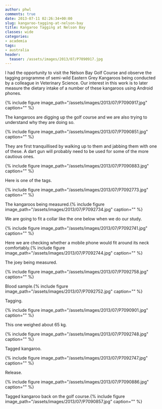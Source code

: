 ```yaml
---
author: phwl
comments: true
date: 2013-07-11 02:26:34+00:00
slug: kangaroo-tagging-at-nelson-bay
title: Kangaroo Tagging at Nelson Bay
classes: wide
categories:
- academia
tags:
- australia
header:
  teaser: /assets/images/2013/07/P7090917.jpg
---
```


I had the opportunity to visit the Nelson Bay Golf Course and observe the tagging programme of semi-wild Eastern Grey Kangaroos being conducted by a colleague in Veterinary Science. Our interest in this work is to later measure the dietary intake of a number of these kangaroos using Android phones.

{% include figure image_path="/assets/images/2013/07/P7090917.jpg" caption="" %}

The kangaroos are digging up the golf course and we are also trying to understand why they are doing so.

{% include figure image_path="/assets/images/2013/07/P7090851.jpg" caption="" %}

They are first tranquillised by walking up to them and jabbing them with one of these. A dart gun will probably need to be used for some of the more cautious ones.

{% include figure image_path="/assets/images/2013/07/P7090883.jpg" caption="" %}

Here is one of the tags.

{% include figure image_path="/assets/images/2013/07/P7092773.jpg" caption="" %}

The kangaroos being measured.{% include figure image_path="/assets/images/2013/07/P7092734.jpg" caption="" %}

We are going to fit a collar like the one below when we do our study.

{% include figure image_path="/assets/images/2013/07/P7092741.jpg" caption="" %}

Here we are checking whether a mobile phone would fit around its neck comfortably.{% include figure image_path="/assets/images/2013/07/P7092744.jpg" caption="" %}

The joey being measured.

{% include figure image_path="/assets/images/2013/07/P7092758.jpg" caption="" %}

Blood sample.{% include figure image_path="/assets/images/2013/07/P7092752.jpg" caption="" %}

Tagging.

{% include figure image_path="/assets/images/2013/07/P7090901.jpg" caption="" %}

This one weighed about 65 kg.

{% include figure image_path="/assets/images/2013/07/P7092748.jpg" caption="" %}

Tagged kangaroo.

{% include figure image_path="/assets/images/2013/07/P7092747.jpg" caption="" %}

Release.

{% include figure image_path="/assets/images/2013/07/P7090886.jpg" caption="" %}

Tagged kangaroo back on the golf course.{% include figure image_path="/assets/images/2013/07/P7090857.jpg" caption="" %}
